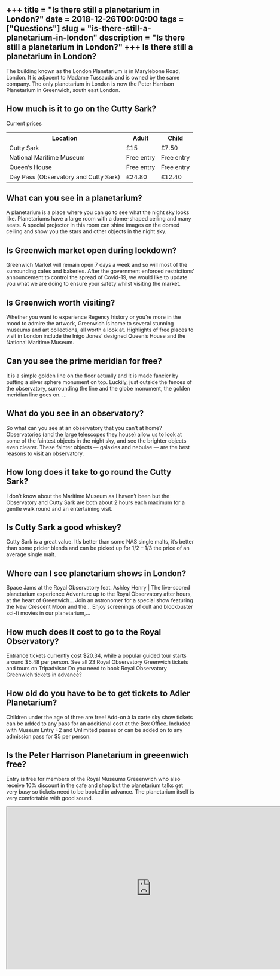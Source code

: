 +++
title = "Is there still a planetarium in London?"
date = 2018-12-26T00:00:00
tags = ["Questions"]
slug = "is-there-still-a-planetarium-in-london"
description = "Is there still a planetarium in London?"
+++
Is there still a planetarium in London?
---------------------------------------

The building known as the London Planetarium is in Marylebone Road, London. It is adjacent to Madame Tussauds and is owned by the same company. The only planetarium in London is now the Peter Harrison Planetarium in Greenwich, south east London.

How much is it to go on the Cutty Sark?
---------------------------------------

Current prices

<table><tr><th>Location</th><th>Adult</th><th>Child</th></tr><tr><td>Cutty Sark</td><td>£15</td><td>£7.50</td></tr><tr><td>National Maritime Museum</td><td>Free entry</td><td>Free entry</td></tr><tr><td>Queen’s House</td><td>Free entry</td><td>Free entry</td></tr><tr><td>Day Pass (Observatory and Cutty Sark)</td><td>£24.80</td><td>£12.40</td></tr></table>

What can you see in a planetarium?
----------------------------------

A planetarium is a place where you can go to see what the night sky looks like. Planetariums have a large room with a dome-shaped ceiling and many seats. A special projector in this room can shine images on the domed ceiling and show you the stars and other objects in the night sky.

Is Greenwich market open during lockdown?
-----------------------------------------

Greenwich Market will remain open 7 days a week and so will most of the surrounding cafes and bakeries. After the government enforced restrictions’ announcement to control the spread of Covid-19, we would like to update you what we are doing to ensure your safety whilst visiting the market.

Is Greenwich worth visiting?
----------------------------

Whether you want to experience Regency history or you’re more in the mood to admire the artwork, Greenwich is home to several stunning museums and art collections, all worth a look at. Highlights of free places to visit in London include the Inigo Jones’ designed Queen’s House and the National Maritime Museum.

Can you see the prime meridian for free?
----------------------------------------

It is a simple golden line on the floor actually and it is made fancier by putting a silver sphere monument on top. Luckily, just outside the fences of the observatory, surrounding the line and the globe monument, the golden meridian line goes on. …

What do you see in an observatory?
----------------------------------

So what can you see at an observatory that you can’t at home? Observatories (and the large telescopes they house) allow us to look at some of the faintest objects in the night sky, and see the brighter objects even clearer. These fainter objects — galaxies and nebulae — are the best reasons to visit an observatory.

How long does it take to go round the Cutty Sark?
-------------------------------------------------

I don’t know about the Maritime Museum as I haven’t been but the Observatory and Cutty Sark are both about 2 hours each maximum for a gentle walk round and an entertaining visit.

Is Cutty Sark a good whiskey?
-----------------------------

Cutty Sark is a great value. It’s better than some NAS single malts, it’s better than some pricier blends and can be picked up for 1/2 – 1/3 the price of an average single malt.

Where can I see planetarium shows in London?
--------------------------------------------

Space Jams at the Royal Observatory feat. Ashley Henry | The live-scored planetarium experience Adventure up to the Royal Observatory after hours, at the heart of Greenwich… Join an astronomer for a special show featuring the New Crescent Moon and the… Enjoy screenings of cult and blockbuster sci-fi movies in our planetarium,…

How much does it cost to go to the Royal Observatory?
-----------------------------------------------------

Entrance tickets currently cost $20.34, while a popular guided tour starts around $5.48 per person. See all 23 Royal Observatory Greenwich tickets and tours on Tripadvisor Do you need to book Royal Observatory Greenwich tickets in advance?

How old do you have to be to get tickets to Adler Planetarium?
--------------------------------------------------------------

Children under the age of three are free! Add-on à la carte sky show tickets can be added to any pass for an additional cost at the Box Office. Included with Museum Entry +2 and Unlimited passes or can be added on to any admission pass for $5 per person.

Is the Peter Harrison Planetarium in greeenwich free?
-----------------------------------------------------

Entry is free for members of the Royal Museums Greeenwich who also receive 10% discount in the cafe and shop but the planetarium talks get very busy so tickets need to be booked in advance. The planetarium itself is very comfortable with good sound.

<iframe allow="accelerometer; autoplay; clipboard-write; encrypted-media; gyroscope; picture-in-picture" allowfullscreen="" class="__youtube_prefs__  epyt-is-override  no-lazyload" data-no-lazy="1" data-origheight="433" data-origwidth="770" data-skipgform_ajax_framebjll="" height="433" id="_ytid_34745" loading="lazy" src="https://www.youtube.com/embed/YQvIiozR72k?enablejsapi=1&autoplay=0&cc_load_policy=0&cc_lang_pref=&iv_load_policy=1&loop=0&modestbranding=0&rel=1&fs=1&playsinline=0&autohide=2&theme=dark&color=red&controls=1&" title="YouTube player" width="770"></iframe>
